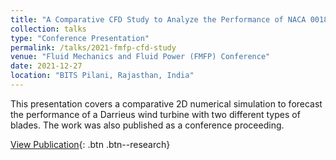 ```yaml
---
title: "A Comparative CFD Study to Analyze the Performance of NACA 0018 and S1210 Darrieus Wind Turbine Blade"
collection: talks
type: "Conference Presentation"
permalink: /talks/2021-fmfp-cfd-study
venue: "Fluid Mechanics and Fluid Power (FMFP) Conference"
date: 2021-12-27
location: "BITS Pilani, Rajasthan, India"
---
```


This presentation covers a comparative 2D numerical simulation to forecast the performance of a Darrieus wind turbine with two different types of blades. The work was also published as a conference proceeding.

[View Publication](https://doi.org/10.1007/978-981-19-6970-6_50){: .btn .btn--research}
